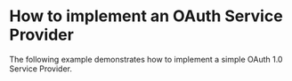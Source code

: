 # How to implement an OAuth Service Provider


<p>The following example demonstrates how to implement a simple OAuth 1.0 Service Provider.</p>

<br/>


